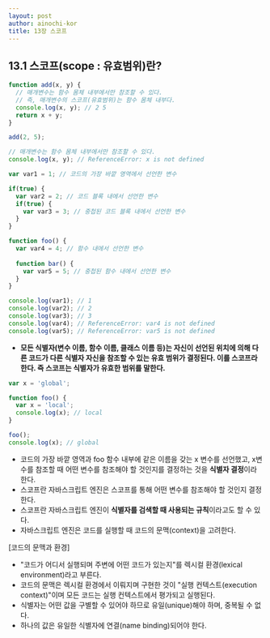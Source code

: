 ```yaml
---
layout: post
author: ainochi-kor
title: 13장 스코프
---
```


## 13.1 스코프(scope : 유효범위)란?
``` js
function add(x, y) {
  // 매개변수는 함수 몸체 내부에서만 참조할 수 있다.
  // 즉, 매개변수의 스코프(유효범위)는 함수 몸체 내부다.
  console.log(x, y); // 2 5
  return x + y;
}

add(2, 5);

// 매개변수는 함수 몸체 내부에서만 참조할 수 있다.
console.log(x, y); // ReferenceError: x is not defined
```

``` js
var var1 = 1; // 코드의 가장 바깥 영역에서 선언한 변수

if(true) {
  var var2 = 2; // 코드 블록 내에서 선언한 변수
  if(true) {
    var var3 = 3; // 중첩된 코드 블록 내에서 선언한 변수
  }
}

function foo() {
  var var4 = 4; // 함수 내에서 선언한 변수
  
  function bar() {
    var var5 = 5; // 중첩된 함수 내에서 선언한 변수
  }
}

console.log(var1); // 1
console.log(var2); // 2
console.log(var3); // 3
console.log(var4); // ReferenceError: var4 is not defined
console.log(var5); // ReferenceError: var5 is not defined
```

- **모든 식별자(변수 이름, 함수 이름, 클래스 이름 등)는 자신이 선언된 위치에 의해 다른 코드가 다른 식별자 자신을 참조할 수 있는 유효 범위가 결정된다. 이를 스코프라 한다. 즉 스코프는 식별자가 유효한 범위를 말한다.**

``` js
var x = 'global';

function foo() {
  var x = 'local';
  console.log(x); // local
}

foo();
console.log(x); // global
```

- 코드의 가장 바깥 영역과 foo 함수 내부에 같은 이름을 갖는 x 변수를 선언했고, x변수를 참조할 때 어떤 변수를 참조해야 할 것인지를 결정하는 것을 **식별자 결정**이라 한다.
- 스코프란 자바스크립트 엔진은 스코프를 통해 어떤 변수를 참조해야 할 것인지 결정한다. 
- 스코프란 자바스크립트 엔진이 **식별자를 검색할 때 사용되는 규칙**이라고도 할 수 있다.
- 자바스크립트 엔진은 코드를 실행할 때 코드의 문맥(context)을 고려한다.

[코드의 문맥과 환경]
- "코드가 어디서 실행되며 주변에 어떤 코드가 있는지"를 렉시컬 환경(lexical environment)라고 부른다.
- 코드의 문맥은 렉시컬 환경에서 이뤄지며 구현한 것이 "실행 컨텍스트(execution context)"이며 모든 코드는 실행 컨텍스트에서 평가되고 실행된다.
- 식별자는 어떤 값을 구별할 수 있어야 하므로 유일(unique)해야 하며, 중복될 수 없다.
- 하나의 값은 유일한 식별자에 연결(name binding)되어야 한다.